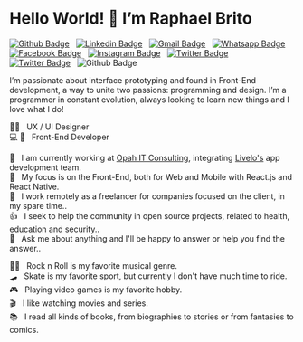 # Hello World! 👋 I’m Raphael Brito

[![Github Badge](https://img.shields.io/badge/-Github-242A2D?style=flat-square&logo=Github&logoColor=white&link=https://github.com/RBritoX)](https://github.com/RBritoX) &nbsp; 
[![Linkedin Badge](https://img.shields.io/badge/-LinkedIn-0077B5?style=flat-square&logo=Linkedin&logoColor=white&link=https://www.linkedin.com/in/nykollemalone)](https://www.linkedin.com/in/raphaellbrito/) &nbsp; 
[![Gmail Badge](https://img.shields.io/badge/-Gmail-c5392a?style=flat-square&logo=Gmail&logoColor=white&link=mailto:rbritox.js@gmail.com)](mailto:rbritox.js@gmail.com) &nbsp; 
[![Whatsapp Badge](https://img.shields.io/badge/-Whatsapp-1F9B12?style=flat-square&labelColor=1F9B12&logo=whatsapp&logoColor=white&link=https://api.whatsapp.com/send?phone=5511994661413&text=Olá%20Raphael!%20Vi%20seu%20perfil%20no%20Github%20e%20gostaria%20de%20entrar%20em%20contato%20com%20você)](https://api.whatsapp.com/send?phone=5511994661413&text=Olá%20Raphael!%20Vi%20seu%20perfil%20no%20Github%20e%20gostaria%20de%20entrar%20em%20contato%20com%20você) &nbsp; 
[![Facebook Badge](https://img.shields.io/badge/-Facebook-1778F2?style=flat-square&logo=Facebook&logoColor=white&link=https://www.facebook.com/RaphaBrito)](https://www.facebook.com/RaphaBrito) &nbsp; 
[![Instagram Badge](https://img.shields.io/badge/-Instagram-BF008C?style=flat-square&logo=Instagram&logoColor=white&link=https://www.instagram.com/raphaellbrito)](https://www.instagram.com/raphaellbrito) &nbsp; 
[![Twitter Badge](https://img.shields.io/badge/-Twitter-00acee?style=flat-square&logo=Twitter&logoColor=white&link=https://twitter.com/RaphaelBritoX)](https://twitter.com/RaphaelBritoX) &nbsp; 
[![Twitter Badge](https://img.shields.io/badge/-Spotify-1ED561?style=flat-square&logo=Spotify&logoColor=white&link=https://open.spotify.com/user/raphaellbrito?si=_qP5ahrUS0aMlgefqAKJAg)](https://open.spotify.com/user/raphaellbrito?si=_qP5ahrUS0aMlgefqAKJAg) &nbsp; 
![Github Badge](https://img.shields.io/badge/-PSN:_RBritoX-1057A1?style=flat-square&logo=PlayStation&logoColor=white)

I’m passionate about interface prototyping and found in Front-End development, a way to unite two passions: programming and design.
I’m a programmer in constant evolution, always looking to learn new things and I love what I do!

✍🏼 &nbsp; UX / UI Designer <br/>
💻 📱 &nbsp; Front-End Developer

💼 &nbsp; I am currently working at [Opah IT Consulting](https://www.opah.com.br/), integrating [Livelo's](https://www.livelo.com.br/) app development team.<br/>
🚀 &nbsp; My focus is on the Front-End, both for Web and Mobile with React.js and React Native.<br/>
🤝 &nbsp; I work remotely as a freelancer for companies focused on the client, in my spare time..<br/>
👍 &nbsp; I seek to help the community in open source projects, related to health, education and security..<br/>
💬 &nbsp; Ask me about anything and I'll be happy to answer or help you find the answer..<br/>

🤘🏻 &nbsp; Rock n Roll is my favorite musical genre.<br/>
🛹 &nbsp; Skate is my favorite sport, but currently I don't have much time to ride.<br/>
🎮 &nbsp; Playing video games is my favorite hobby.<br/>
🎬 &nbsp; I like watching movies and series.<br/>
📚 &nbsp; I read all kinds of books, from biographies to stories or from fantasies to comics.<br/>
